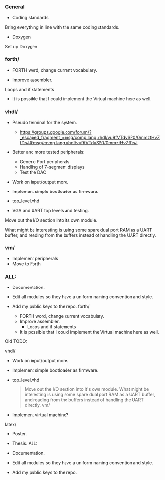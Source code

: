 ### General

* Coding standards

Bring everything in line with the same coding standards.

* Doxygen

Set up Doxygen

### forth/

* FORTH word, change current vocabulary. 

* Improve assembler.

Loops and if statements


* It is possible that I could implement the
  Virtual machine here as well.  

### vhdl/

* Pseudo terminal for the system.
  - <https://groups.google.com/forum/?_escaped_fragment_=msg/comp.lang.vhdl/vu9fVTdvSP0/0mmztHvZfDsJ#!msg/comp.lang.vhdl/vu9fVTdvSP0/0mmztHvZfDsJ>

* Better and more tested peripherals:

  - Generic Port peripherals
  - Handling of 7-segment displays
  - Test the DAC

* Work on input/output more.

* Implement simple bootloader as firmware.

* top\_level.vhd

* VGA and UART top levels and testing.

Move out the I/O section into its own module.

What might be interesting is using some spare
dual port RAM as a UART buffer, and reading from
the buffers instead of handling the UART directly.


### vm/

* Implement peripherals
* Move to Forth

### ALL:

* Documentation.

* Edit all modules so they have a uniform naming
convention and style.

* Add my public keys to the repo.
forth/
  * FORTH word, change current vocabulary. 
  * Improve assembler.
    - Loops and if statements
  * It is possible that I could implement the
    Virtual machine here as well.  

Old TODO:

vhdl/

  * Work on input/output more.
  * Implement simple bootloader as firmware.
  * top\_level.vhd
    > Move out the I/O section into it's own module.
    > What might be interesting is using some spare
    dual port RAM as a UART buffer, and reading from
    the buffers instead of handling the UART directly.
vm/

  * Implement virtual machine?

latex/

  * Poster.
  * Thesis.
ALL:

  * Documentation.
  * Edit all modules so they have a uniform naming
  convention and style.
  * Add my public keys to the repo.
